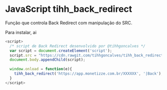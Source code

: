 # JavaScript tihh_back_redirect
Função que controla Back Redirect com manipulação do SRC.

Para instalar, ai

```javascript
<script>
  /* script de Back Redirect desenvolvido por @tihhgoncalves */
  var script = document.createElement('script');
  script.src = "https://cdn.rawgit.com/tihhgoncalves/tihh_back_redirect/485b7480/tihh_back_redirect.min.js";
  document.body.appendChild(script);
  
  window.onload = function(e){ 
    tihh_back_redirect('https://app.monetizze.com.br/XXXXXX', '|Back');
  }
</script>
```
